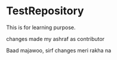 # TestRepository
This is for learning purpose.


changes made my ashraf as contributor

Baad majawoo, sirf changes meri rakha na